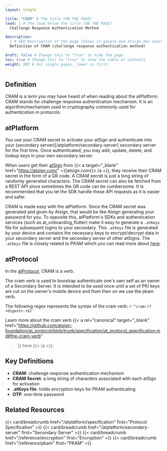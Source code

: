 ```yaml
---
layout: single

title: "CRAM" # The title (ON THE PAGE)
lead: | # The lead below the title (ON THE PAGE)
  Challenge Response Authentication Method

description:
  | # SEO Description of the page (Shows in google and atsign.dev search)
  Definition of CRAM (challenge response authentication method)

draft: false # Change this to "true" to hide the page
toc: true # Change this to "true" to show the table of contents
weight: 207 # For single pages, lower is first.
---
```


## Definition

CRAM is a term you may have heard of when reading about the atPlatform. CRAM stands for challenge response authentication mechanism. It is an algorithm/mechanism used in cryptography commonly used for authentication in protocols.

## atPlatform

You use your CRAM secret to activate your atSign and authenticate into your (secondary server)[/atplatform/secondary-server]
secondary server for the first time. Once authenticated, you may add, update, delete, and lookup keys in your own secondary server.

When users get their [atSign](/reference/atsign) from {{< a target="_blank" href="https://atsign.com/" >}}atsign.com{{< /a >}},
they receive their CRAM secret in the form of a QR code. A CRAM secret is just a long string of randomly generated characters. The CRAM
secret can also be fetched from a REST API since sometimes the QR code can be cumbersome.
It is recommended that you let the SDK handle these API requests as it is easier and safer.

CRAM is made easy with the atPlatform.
Since the CRAM secret was generated and given by Atsign, that would be like Atsign generating your password for you. To opposite this,
atPlatform's SDKs and authentication services (such as at_onboarding_flutter) make it easy to generate a `.atKeys` file for subsequent logins
to your secondary. This `.atKeys` file is generated by your device and contains the necessary keys to encrypt/decrypt data in your secondary
server and the secondary server of other atSigns. The `.atKeys` file is closely related to PKAM which you can read more about
[here](/reference/pkam).

## atProtocol

In the [atProtocol](/atplatform/specification), CRAM is a verb.

The cram verb is used to boostrap authenticate one's own self as an owner of a Secondary Server.
It is intended to be used once until a set of PKI keys are cut on the owner's mobile device and from then on we use the pkam verb.

The following regex represents the syntax of the cram verb: `r'^cram:(?<digest>.+$)'`

Learn more about the cram verb
{{< a
  rel="canonical"
  target="\_blank"
  href="https://github.com/atsign-foundation/at_protocol/blob/trunk/specification/at_protocol_specification.md#the-cram-verb"
>}}
  here
{{< /a >}}.

## Key Definitions

- **CRAM**: challenge response authentication mechanism
- **CRAM Secret**: a long string of characters associated with each atSign for activation
- **.atKeys file**: holds encryption keys for PKAM authenticating
- **OTP**: one-time password

## Related Resources

<!-- todo: add breadcrumb to onboarding widget-->

{{< card/breadcrumb href="/atplatform/specification" first="Protocol Specification" >}}
{{< card/breadcrumb href="/atplatform/secondary-server" first="Secondary Server" >}}
{{< card/breadcrumb href="/reference/encryption" first="Encryption" >}}
{{< card/breadcrumb href="/reference/pkam" first="PKAM" >}}
